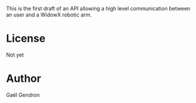 

This is the first draft of an API allowing a high level communication between an user and a WidowX robotic arm.

License
===

Not yet

Author
===

Gaël Gendron